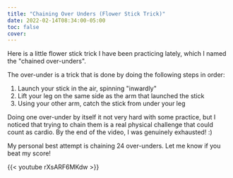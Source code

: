 ```yaml
---
title: "Chaining Over Unders (Flower Stick Trick)"
date: 2022-02-14T08:34:00-05:00
toc: false
cover:
---
```


Here is a little flower stick trick I have been practicing lately, which I named the "chained over-unders".

The over-under is a trick that is done by doing the following steps in order:
1. Launch your stick in the air, spinning "inwardly"
1. Lift your leg on the same side as the arm that launched the stick
1. Using your other arm, catch the stick from under your leg

Doing one over-under by itself it not very hard with some practice, but I noticed that trying to chain them is a real physical challenge that could count as cardio. By the end of the video, I was genuinely exhausted! :)

My personal best attempt is chaining 24 over-unders. Let me know if you beat my score!

{{< youtube rXsARF6MKdw >}}
